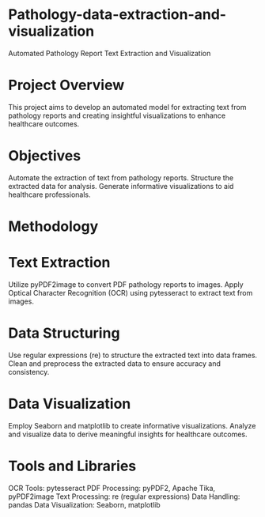 # Pathology-data-extraction-and-visualization
Automated Pathology Report Text Extraction and Visualization
# Project Overview
This project aims to develop an automated model for extracting text from pathology reports and creating insightful visualizations to enhance healthcare outcomes.

# Objectives
Automate the extraction of text from pathology reports.
Structure the extracted data for analysis.
Generate informative visualizations to aid healthcare professionals.

# Methodology

# Text Extraction
Utilize pyPDF2image to convert PDF pathology reports to images.
Apply Optical Character Recognition (OCR) using pytesseract to extract text from images.

# Data Structuring
Use regular expressions (re) to structure the extracted text into data frames.
Clean and preprocess the extracted data to ensure accuracy and consistency.

# Data Visualization
Employ Seaborn and matplotlib to create informative visualizations.
Analyze and visualize data to derive meaningful insights for healthcare outcomes.

# Tools and Libraries
OCR Tools: pytesseract
PDF Processing: pyPDF2, Apache Tika, pyPDF2image
Text Processing: re (regular expressions)
Data Handling: pandas
Data Visualization: Seaborn, matplotlib
